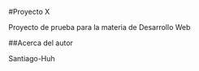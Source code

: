 #Proyecto X

Proyecto de prueba  para la materia de Desarrollo Web

##Acerca del autor

Santiago-Huh
